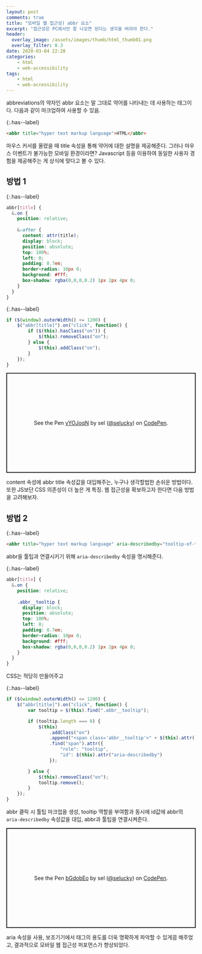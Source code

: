 ```yaml
---
layout: post
comments: true
title: "모바일 웹 접근성) abbr 요소"
excerpt: "접근성은 PC에서만 잘 나오면 된다는 생각을 버려야 한다."
header:
  overlay_image: /assets/images/thumb/html_thumb01.png
  overlay_filter: 0.3
date: 2020-03-04 22:28
categories:
    - html
    - web-accessibility
tags:
    - html
    - web-accessibility
---
```

abbreviations의 약자인 abbr 요소는 말 그대로 약어를 나타내는 데 사용하는 태그이다. 다음과 같이 마크업하여 사용할 수 있음.

{:.has--label}
```html
<abbr title="hyper text markup language">HTML</abbr>
```

마우스 커서를 올렸을 때 title 속성을 통해 약어에 대한 설명을 제공해준다. 그러나 마우스 이벤트가 불가능한 모바일 환경이라면? Javascript 등을 이용하여 동일한 사용자 경험을 제공해주는 게 상식에 맞다고 볼 수 있다.

## 방법 1

{:.has--label}
```scss
abbr[title] {
  &.on {
    position: relative;
    
    &:after {
      content: attr(title);
      display: block;
      position: absolute;
      top: 100%;
      left: 0;
      padding: 0.7em;
      border-radius: 10px 0;
      background: #fff;
      box-shadow: rgba(0,0,0,0.2) 1px 2px 4px 0;
    }
  }
}
```

{:.has--label}
```javascript
if ($(window).outerWidth() <= 1200) {
    $("abbr[title]").on("click", function() {
        if ($(this).hasClass("on")) {
            $(this).removeClass("on");
        } else {
            $(this).addClass("on");
        }
    });
}
```

<p class="codepen" data-height="265" data-theme-id="default" data-default-tab="css,result" data-user="selucky" data-slug-hash="vYOJoqN" style="height: 265px; box-sizing: border-box; display: flex; align-items: center; justify-content: center; border: 2px solid; margin: 1em 0; padding: 1em;" data-pen-title="vYOJoqN">
  <span>See the Pen <a href="https://codepen.io/selucky/pen/vYOJoqN">
  vYOJoqN</a> by sel (<a href="https://codepen.io/selucky">@selucky</a>)
  on <a href="https://codepen.io">CodePen</a>.</span>
</p>
<script async src="https://static.codepen.io/assets/embed/ei.js"></script>

content 속성에 abbr title 속성값을 대입해주는, 누구나 생각할법한 손쉬운 방법이다. 또한 JS보단 CSS 의존성이 더 높은 게 특징. 웹 접근성을 확보하고자 한다면 다음 방법을 고려해보자.

## 방법 2

{:.has--label}
```html
<abbr title="hyper text markup language" aria-describedby="tooltip-of-this-title">HTML</abbr>
```
abbr을 툴팁과 연결시키기 위해 <code>aria-describedby</code> 속성을 명시해준다.

{:.has--label}
```scss
abbr[title] {
  &.on {
    position: relative;
    
    .abbr__tooltip {
      display: block;
      position: absolute;
      top: 100%;
      left: 0;
      padding: 0.7em;
      border-radius: 10px 0;
      background: #fff;
      box-shadow: rgba(0,0,0,0.2) 1px 2px 4px 0;
    }
  }
}
```
CSS는 적당히 만들어주고

{:.has--label}
```javascript
if ($(window).outerWidth() <= 1200) {
    $("abbr[title]").on("click", function() {
        var tooltip = $(this).find(".abbr__tooltip");

        if (tooltip.length === 0) {
            $(this)
                .addClass("on")
                .append("<span class='abbr__tooltip'>" + $(this).attr('title') + "</span>")
                .find("span").attr({
                    "role": "tooltip",
                    "id": $(this).attr("aria-describedby")
                });

        } else {
            $(this).removeClass("on");
            tooltip.remove();
        }
    });
}
```
abbr 클릭 시 툴팁 마크업을 생성, tooltip 역할을 부여함과 동시에 id값에 abbr의 <code>aria-describedby</code> 속성값을 대입, abbr과 툴팁을 연결시켜준다.

<p class="codepen" data-height="265" data-theme-id="default" data-default-tab="js,result" data-user="selucky" data-slug-hash="bGdobEo" style="height: 265px; box-sizing: border-box; display: flex; align-items: center; justify-content: center; border: 2px solid; margin: 1em 0; padding: 1em;" data-pen-title="bGdobEo">
  <span>See the Pen <a href="https://codepen.io/selucky/pen/bGdobEo">
  bGdobEo</a> by sel (<a href="https://codepen.io/selucky">@selucky</a>)
  on <a href="https://codepen.io">CodePen</a>.</span>
</p>
<script async src="https://static.codepen.io/assets/embed/ei.js"></script>

aria 속성을 사용, 보조기기에서 태그의 용도를 더욱 명확하게 파악할 수 있게끔 해주었고, 결과적으로 모바일 웹 접근성 퍼포먼스가 향상되었다.